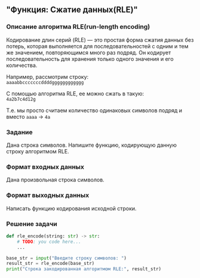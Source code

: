 ## "Функция: Сжатие данных(RLE)"

### Описание алгоритма RLE(run-length encoding)

Кодирование длин серий (RLE) — это простая форма сжатия данных без потерь,
которая выполняется для последовательностей с одним и тем же значением,
повторяющимся много раз подряд. Он кодирует последовательность
для хранения только одного значения и его количества.

Например, рассмотрим строку: \
`aaaabbcccccccddddgggggggggggg`

С помощью алгоритма RLE, ее можно сжать в такую: \
`4a2b7c4d12g`

Т.е. мы просто считаем количество одинаковых символов подряд и вместо `aaaa` -> `4a`

### Задание

Дана строка символов. Напишите функцию, кодирующую данную строку алгоритмом RLE.

### Формат входных данных

Дана произвольная строка символов.

### Формат выходных данных

Написать функцию кодирования исходной строки.

### Решение задачи

```python
def rle_encode(string: str) -> str:
    # TODO: you code here...
    ...

base_str = input("Введите строку символов: ")
result_str = rle_encode(base_str)
print("Строка закодированная алгоритмом RLE:", result_str)
```

